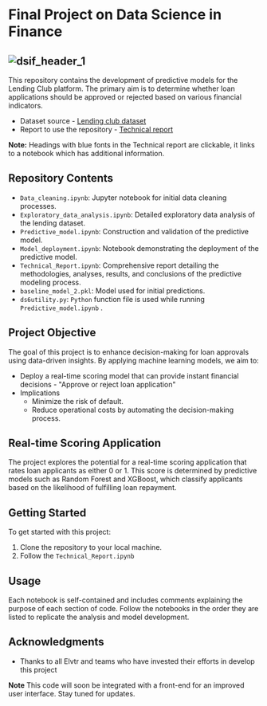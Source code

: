 # Final Project on Data Science in Finance 

![dsif_header_1](https://github.com/user-attachments/assets/65aba106-7de7-4db7-a5b6-08148018392c)
---
This repository contains the development of predictive models for the Lending Club platform. The primary aim is to determine whether loan applications should be approved or rejected based on various financial indicators. 

- Dataset source - [Lending club dataset](https://www.kaggle.com/code/faressayah/lending-club-loan-defaulters-prediction#%E2%9C%94%EF%B8%8F-Artificial-Neural-Networks-(ANNs))
- Report to use the repository - [Technical report](https://github.com/hisaylama/DSF_Lending_Club_Predictions/blob/main/Technical_Report.ipynb)

**Note:** Headings with blue fonts in the Technical report are clickable, it links to a notebook which has additional information.
  
## Repository Contents

- `Data_cleaning.ipynb`: Jupyter notebook for initial data cleaning processes.
- `Exploratory_data_analysis.ipynb`: Detailed exploratory data analysis of the lending dataset.
- `Predictive_model.ipynb`: Construction and validation of the predictive model.
- `Model_deployment.ipynb`: Notebook demonstrating the deployment of the predictive model.
- `Technical_Report.ipynb`: Comprehensive report detailing the methodologies, analyses, results, and conclusions of the predictive modeling process.
- `baseline_model_2.pkl`: Model used for initial predictions.
- `ds6utility.py`: `Python` function file is used while running `Predictive_model.ipynb` .

## Project Objective

The goal of this project is to enhance decision-making for loan approvals using data-driven insights. By applying machine learning models, we aim to:
- Deploy a real-time scoring model that can provide instant financial decisions - "Approve or reject loan application"
- Implications
    - Minimize the risk of default.
    - Reduce operational costs by automating the decision-making process.

## Real-time Scoring Application
The project explores the potential for a real-time scoring application that rates loan applicants as either 0 or 1. This score is determined by predictive models such as Random Forest and XGBoost, which classify applicants based on the likelihood of fulfilling loan repayment.

## Getting Started

To get started with this project:
1. Clone the repository to your local machine.
2. Follow the `Technical_Report.ipynb`

## Usage

Each notebook is self-contained and includes comments explaining the purpose of each section of code. Follow the notebooks in the order they are listed to replicate the analysis and model development.

## Acknowledgments

- Thanks to all Elvtr and teams who have invested their efforts in develop this project

**Note** This code will soon be integrated with a front-end for an improved user interface. Stay tuned for updates.


   

